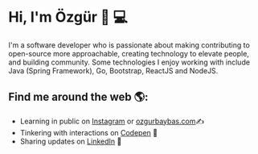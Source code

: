 # Hi, I'm Özgür 👋 :computer:

I'm a software developer who is passionate about making contributing to open-source more approachable, creating technology to elevate people, and building community. Some technologies I enjoy working with include Java (Spring Framework), Go, Bootstrap, ReactJS and NodeJS. 

## Find me around the web 🌎:
- Learning in public on <a href="https://www.instagram.com/codeprex/">Instagram</a> or <a href="https://www.ozgurbaybas.com">ozgurbaybas.com</a>:writing_hand:
- Tinkering with interactions on <a href="https://codepen.io/codeprex">Codepen</a> 🏓
- Sharing updates on <a href="https://www.linkedin.com/in/ozgurbaybas/">LinkedIn</a> 💼
